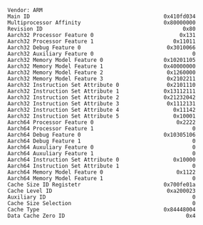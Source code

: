     Vendor: ARM
    Main ID                                          0x410fd034
    Multiprocessor Affinity                          0x80000000
    Revision ID                                            0x80
    Aarch32 Processor Feature 0                           0x131
    Aarch32 Processor Feature 1                         0x11011
    Aarch32 Debug Feature 0                           0x3010066
    Aarch32 Auxiliary Feature 0                               0
    Aarch32 Memory Model Feature 0                   0x10201105
    Aarch32 Memory Model Feature 1                   0x40000000
    Aarch32 Memory Model Feature 2                    0x1260000
    Aarch32 Memory Model Feature 3                    0x2102211
    Aarch32 Instruction Set Attribute 0               0x2101110
    Aarch32 Instruction Set Attribute 1              0x13112111
    Aarch32 Instruction Set Attribute 2              0x21232042
    Aarch32 Instruction Set Attribute 3               0x1112131
    Aarch32 Instruction Set Attribute 4                 0x11142
    Aarch32 Instruction Set Attribute 5                 0x10001
    Aarch64 Processor Feature 0                          0x2222
    Aarch64 Processor Feature 1                               0
    Aarch64 Debug Feature 0                          0x10305106
    Aarch64 Debug Feature 1                                   0
    Aarch64 Auxuliary Feature 0                               0
    Aarch64 Auxuliary Feature 1                               0
    Aarch64 Instruction Set Attribute 0                 0x10000
    Aarch64 Instruction Set Attribute 1                       0
    Aarch64 Memory Model Feature 0                       0x1122
    Aarch64 Memory Model Feature 1                            0
    Cache Size ID Registetr                          0x700fe01a
    Cache Level ID                                    0xa200023
    Auxiliary ID                                              0
    Cache Size Selection                                      0
    Cache Type                                       0x84448004
    Data Cache Zero ID                                      0x4
